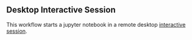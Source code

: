 ## Desktop Interactive Session
This workflow starts a jupyter notebook in a remote desktop [interactive session](https://github.com/parallelworks/interactive_session/blob/main/README.md).
